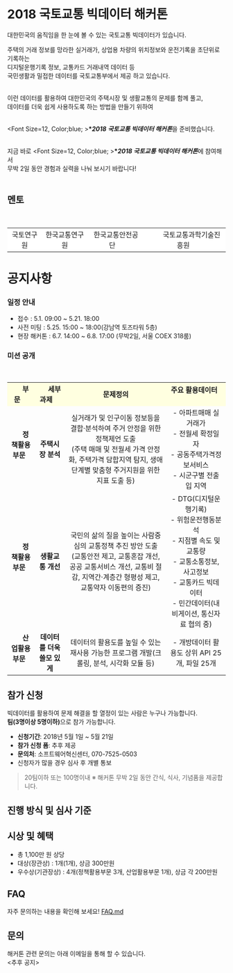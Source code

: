 # 2018 국토교통 빅데이터 해커톤


대한민국의 움직임을 한 눈에 볼 수 있는 국토교통 빅데이터가 있습니다.

주택의 거래 정보를 망라한 실거래가, 상업용 차량의 위치정보와 운전기록을 초단위로 기록하는<br>
디지털운행기록 정보, 교통카드 거래내역 데이터 등<br>
국민생활과 밀접한 데이터를 국토교통부에서 제공 하고 있습니다.<br><br>

이런 데이터를 활용하여 대한민국의 주택시장 및 생활교통의 문제를 함께 풀고,<br>
데이터를 더욱 쉽게 사용하도록 하는 방법을 만들기 위하여<br><br>
 
<Font Size=12, Color;blue; ><b>**2018 국토교통 빅데이터 해커톤*</font></b>을 준비했습니다.<br><br>

지금 바로 <Font Size=12, Color;blue; ><b>**2018 국토교통 빅데이터 해커톤*</font></b>에 참여해서<br>
무박 2일 동안 경험과 실력을 나눠 보시기 바랍니다!<br><br>



## 멘토
<table>
  <tr style="background-color:#fff">
    <td style="text-align:center">
      국토연구원
    </td>
    <td style="text-align:center">
      한국교통연구원
    </td>
    <td style="text-align:center">
      한국교통안전공단
    </td>
    <td style="text-align:center"> 
      국토교통과학기술진흥원
  </tr>
</table>


# 공지사항
### 일정 안내
* 접수 : 5.1. 09:00 ~ 5.21. 18:00
* 사전 미팅 : 5.25. 15:00 ~ 18:00(강남역 토즈타워 5층)
* 현장 해커톤 : 6.7. 14:00 ~ 6.8. 17:00 (무박2일, 서울 COEX 318룸)

### 미션 공개

<table>
  <tr style="background-color:#FFFFE0;">
    <td style="text-align:center">
     <b> 부문</>
    </td>
    <td style="text-align:center">
      <b>세부과제</>
    </td>
    <td style="text-align:center">
   <b>문제정의   </b>
    </td>
    <td style="text-align:center">
      <b>주요 활용데이터</b>
    </td>
    </tr>
  <tr >
    <td style="text-align:center">
      <b>정책활용부문</b>
    </td>
    <td style="text-align:center">
      <b>주택시장 분석</b>
    </td>
    <td style="text-align:center">
실거래가 및 인구이동 정보등을 결합·분석하여 주거 안정을 위한 정책제언 도출 <br>
      (주택 매매 및 전월세 가격 안정화, 주택가격 담합지역 탐지, 생애단계별 맞춤형 주거지원을 위한 지표 도출 등)
    </td>
    <td style="text-align:center">
      - 아파트매매 실거래가<br>
      - 전월세 확정일자<br>
      - 공동주택가격정보서비스 <br>
      - 시군구별 전출입 지역<br>
    </td>   
  </tr>
  
  <tr >
  <td style="text-align:center">
      <b>정책활용부문</b>
    </td>
    <td style="text-align:center">
      <b>생활교통 개선</b>
    </td>
    <td style="text-align:center">
      국민의 삶의 질을 높이는 사람중심의 교통정책 추진 방안 도출 <br>
      (교통안전 제고, 교통혼잡 개선, 공공 교통서비스 개선, 교통비 절감, 지역간·계층간 형평성 제고, 교통약자 이동편의 증진)
    </td>
    <td style="text-align:center">
      - DTG(디지털운행기록)<br>
    - 위험운전행동분석<br>
- 지점별 속도 및 교통량 <br>
- 교통소통정보, 사고정보<br>
- 교통카드 빅데이터<br>
- 민간데이터(내비게이션, 통신자료 협의 중)
    </td>   
  </tr>

  <tr >
  <td style="text-align:center">
     <b> 산업활용부문</b>
    </td>
    <td style="text-align:center">
      <b>데이터를 더욱 쓸모 있게</b>
    </td>
    <td style="text-align:center">
      데이터의 활용도를 높일 수 있는 재사용 가능한 프로그램 개발(크롤링, 분석, 시각화 모듈 등)
    </td>
    <td style="text-align:center">
          - 개방데이터 활용도 상위 API 25개, 파일 25개
    </td>   
  </tr>

</table>




## 참가 신청
빅데이터를 활용하여 문제 해결을 할 열정이 있는 사람은 누구나 가능합니다.<br>
<strong>팀(3명이상 5명이하)</strong>으로 참가 가능합니다.

* **신청기간**: 2018년 5월 1일 ~ 5월 21일
* **참가 신청 폼**: 추후 제공
* **문의처**: 소프트웨어혁신센터, 070-7525-0503
* 신청자가 많을 경우 심사 후 개별 통보
> 20팀이하 또는 100명이내
> ※ 해커톤 무박 2일 동안 간식, 식사, 기념품을 제공합니다.


## 진행 방식 및 심사 기준


## 시상 및 혜택

* 총 1,100만 원 상당
* 대상(장관상) : 1개(1개), 상금  300만원
* 우수상(기관장상) : 4개(정책활용부문 3개, 산업활용부문 1개), 상금  각 200만원


## FAQ
자주 문의하는 내용을 확인해 보세요! [FAQ.md](FAQ.md)

## 문의
해커톤 관련 문의는 아래 이메일을 통해 할 수 있습니다.<br>
<추후 공지>

